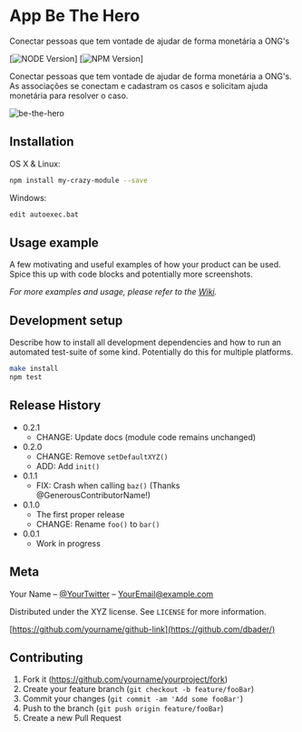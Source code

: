 # App Be The Hero
Conectar pessoas que tem vontade de ajudar de forma monetária a ONG's

[![NODE Version][node-image]]
[![NPM Version][npm-image]]

Conectar pessoas que tem vontade de ajudar de forma monetária a ONG's. As associações se conectam e cadastram os casos e solicitam ajuda monetária para resolver o caso.

![be-the-hero](https://user-images.githubusercontent.com/58261589/77351426-82408600-6d1c-11ea-837a-8f45b3fd89f7.jpeg)


## Installation

OS X & Linux:

```sh
npm install my-crazy-module --save
```

Windows:

```sh
edit autoexec.bat
```

## Usage example

A few motivating and useful examples of how your product can be used. Spice this up with code blocks and potentially more screenshots.

_For more examples and usage, please refer to the [Wiki][wiki]._

## Development setup

Describe how to install all development dependencies and how to run an automated test-suite of some kind. Potentially do this for multiple platforms.

```sh
make install
npm test
```

## Release History

* 0.2.1
    * CHANGE: Update docs (module code remains unchanged)
* 0.2.0
    * CHANGE: Remove `setDefaultXYZ()`
    * ADD: Add `init()`
* 0.1.1
    * FIX: Crash when calling `baz()` (Thanks @GenerousContributorName!)
* 0.1.0
    * The first proper release
    * CHANGE: Rename `foo()` to `bar()`
* 0.0.1
    * Work in progress

## Meta

Your Name – [@YourTwitter](https://twitter.com/dbader_org) – YourEmail@example.com

Distributed under the XYZ license. See ``LICENSE`` for more information.

[https://github.com/yourname/github-link](https://github.com/dbader/)

## Contributing

1. Fork it (<https://github.com/yourname/yourproject/fork>)
2. Create your feature branch (`git checkout -b feature/fooBar`)
3. Commit your changes (`git commit -am 'Add some fooBar'`)
4. Push to the branch (`git push origin feature/fooBar`)
5. Create a new Pull Request

<!-- Markdown link & img dfn's -->

[node-image]: https://img.shields.io/badge/node-v10.15.3-green
[npm-image]: https://img.shields.io/badge/npm-6.4.1-red
[wiki]: https://github.com/yourname/yourproject/wiki
